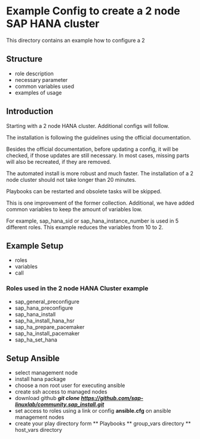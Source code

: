 # Example Config to create a 2 node SAP HANA cluster

This directory contains an example how to configure a 2
## Structure

*   role description
*   necessary parameter
*   common variables used
*   examples of usage

## Introduction

Starting with a 2 node HANA cluster. Additional configs will follow.

The installation is following the guidelines using the official documentation.

Besides the official documentation, before updating a config, it will be checked, if those updates are still necessary. In most cases, missing parts will also be recreated, if they are removed.

The automated install is more robust and much faster. The installation of a 2 node cluster should not take longer than 20 minutes.

Playbooks can be restarted and obsolete tasks will be skipped.

This is one improvement of the former collection. Additional, we have added common variables to keep the amount of variables low.

For example, sap_hana_sid or sap_hana_instance_number is used in 5 different roles. This example reduces the variables from 10 to 2.

## Example Setup
*   roles
*   variables
*   call

### Roles used in the 2 node HANA Cluster example
*   sap_general_preconfigure
*   sap_hana_preconfigure
*   sap_hana_install
*   sap_ha_install_hana_hsr
*   sap_ha_prepare_pacemaker
*   sap_ha_install_pacemaker
*   sap_ha_set_hana

## Setup Ansible
*   select management node
*   install hana package
*   choose a non root user for executing ansible
*   create ssh access to managed nodes
*   download github ***git clone https://github.com/sap-linuxlab/community.sap_install.git***
*   set access to roles using a link or config **ansible.cfg** on ansible management nodes
*   create your play directory form
**  Playbooks
**  group_vars directory
**  host_vars directory

##
